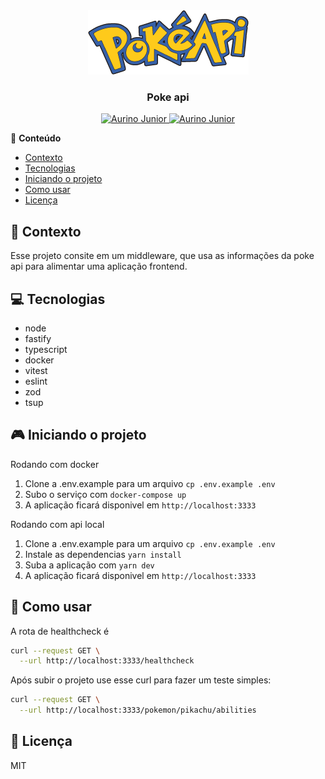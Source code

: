 <div align="center">
  <img src="https://raw.githubusercontent.com/PokeAPI/media/master/logo/pokeapi_256.png">
  <h3>Poke api</h3>
</div>

<p align="center">
   <a href="https://www.instagram.com/aurigod97/">
      <img alt="Aurino Junior" src="https://img.shields.io/badge/-aurigod97-0390fc?style=flat&logo=Instagram&logoColor=white&color=blue" />
   </a>
    <a href="https://www.linkedin.com/in/aurino-junior-7718a4158/">
      <img alt="Aurino Junior" src="https://img.shields.io/badge/-Aurino%20Junior-0390fc?style=flat&logo=Linkedin&logoColor=white&color=blue" />
   </a>
</p>

📍 **Conteúdo**

- [Contexto](#blue_book-contexto)
- [Tecnologias](#computer-tecnologias)
- [Iniciando o projeto](#video_game-iniciando-o-projeto)
- [Como usar](#beers-como-usar)
- [Licença](#page_with_curl-licença)

## :blue_book: Contexto

Esse projeto consite em um middleware, que usa as informações da poke api para alimentar uma aplicação frontend.

## :computer: Tecnologias

- node
- fastify
- typescript
- docker
- vitest
- eslint
- zod
- tsup

## :video_game: Iniciando o projeto

Rodando com docker

1. Clone a .env.example para um arquivo `cp .env.example .env`
2. Subo o serviço com `docker-compose up`
3. A aplicação ficará disponivel em `http://localhost:3333`

Rodando com api local

1. Clone a .env.example para um arquivo `cp .env.example .env`
2. Instale as dependencias `yarn install`
3. Suba a aplicação com `yarn dev`
4. A aplicação ficará disponivel em `http://localhost:3333`

## :beers: Como usar

A rota de healthcheck é

```bash
curl --request GET \
  --url http://localhost:3333/healthcheck
```

Após subir o projeto use esse curl para fazer um teste simples:

```bash
curl --request GET \
  --url http://localhost:3333/pokemon/pikachu/abilities
```

## :page_with_curl: Licença

MIT

